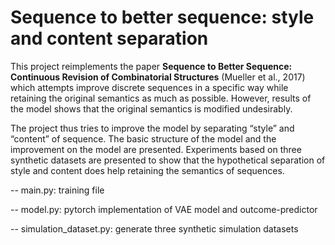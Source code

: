 # Sequence to better sequence: style and content separation

This project reimplements the paper **Sequence to Better Sequence: Continuous Revision of Combinatorial Structures** (Mueller et al., 2017) which attempts improve discrete sequences in a specific way while retaining the original semantics as much as possible. However, results of the model shows that the original semantics is modified undesirably. 

The project thus tries to improve the model by separating “style” and “content” of sequence. The basic structure of the model and the improvement on the model are presented. Experiments based on three synthetic datasets are presented to show that the hypothetical separation of style and content does help retaining the semantics of sequences. 

-- main.py: training file

-- model.py: pytorch implementation of VAE model and outcome-predictor

-- simulation_dataset.py: generate three synthetic simulation datasets

